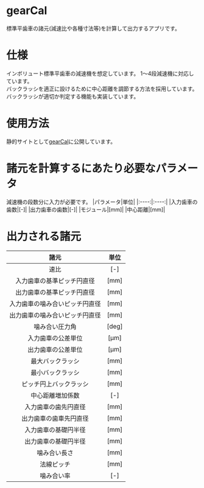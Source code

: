 # gearCal
標準平歯車の諸元(減速比や各種寸法等)を計算して出力するアプリです。  
# 仕様
インボリュート標準平歯車の減速機を想定しています。
1〜4段減速機に対応しています。  
バックラッシを適正に設けるために中心距離を調節する方法を採用しています。  
バックラッシが適切か判定する機能も実装しています。
# 使用方法
静的サイトとして[gearCal](https://kisuisou.github.io/gearCal/)に公開しています。
# 諸元を計算するにあたり必要なパラメータ
減速機の段数分に入力が必要です。
|パラメータ|単位|
|:----:|:----:|
|入力歯車の歯数|[-]|
|出力歯車の歯数|[-]|
|モジュール|[mm]|
|中心距離|[mm]|
# 出力される諸元
|諸元|単位|
|:----:|:----:|
|速比|[-]|
|入力歯車の基準ピッチ円直径|[mm]|
|出力歯車の基準ピッチ円直径|[mm]|
|入力歯車の噛み合いピッチ円直径|[mm]|
|出力歯車の噛み合いピッチ円直径|[mm]|
|噛み合い圧力角|[deg]|
|入力歯車の公差単位|[μm]|
|出力歯車の公差単位|[μm]|
|最大バックラッシ|[mm]|
|最小バックラッシ|[mm]|
|ピッチ円上バックラッシ|[mm]|
|中心距離増加係数|[-]|
|入力歯車の歯先円直径|[mm]|
|出力歯車の歯車先円直径|[mm]|
|入力歯車の基礎円半径|[mm]|
|出力歯車の基礎円半径|[mm]|
|噛み合い長さ|[mm]|
|法線ピッチ|[mm]|
|噛み合い率|[-]|

